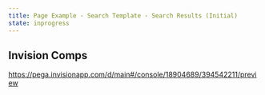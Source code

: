 ```yaml
---
title: Page Example - Search Template - Search Results (Initial)
state: inprogress
---
```


## Invision Comps

https://pega.invisionapp.com/d/main#/console/18904689/394542211/preview